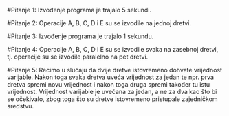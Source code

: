 ﻿#Pitanje 1:
 Izvođenje programa je trajalo 5 sekundi.

#Pitanje 2:
 Operacije A, B, C, D i E su se izvodile na jednoj dretvi.

#Pitanje 3:
 Izvođenje programa je trajalo 1 sekundu.

#Pitanje 4:
 Operacije A, B, C, D i E su se izvodile svaka na zasebnoj dretvi, tj. operacije su se izvodile paralelno na pet dretvi.

#Pitanje 5:
 Recimo u slučaju da dvije dretve istovremeno dohvate vrijednost varijable. Nakon toga svaka dretva uveća vrijednost za jedan te npr. prva dretva spremi novu vrijednost i nakon toga druga spremi također tu istu vrijednost. Vrijednost varijable je uvećana za jedan, a ne za dva kao što bi se očekivalo, zbog toga što su dretve istovremeno pristupale zajedničkom sredstvu.
 